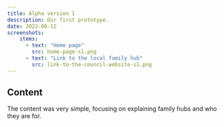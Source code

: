 ```yaml
---
title: Alpha version 1 
description: Our first prototype.
date: 2022-08-12
screenshots:
    items:
      - text: "Home page"
        src: home-page-s1.png
      - text: "Link to the local family hub"
        src: link-to-the-council-website-s1.png
---
```


## Content

The content was very simple, focusing on explaining family hubs and who they are for.




